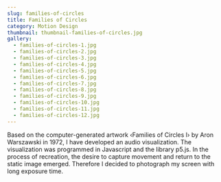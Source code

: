 ```yaml
---
slug: families-of-circles
title: Families of Circles
category: Motion Design
thumbnail: thumbnail-families-of-circles.jpg
gallery:
  - families-of-circles-1.jpg
  - families-of-circles-2.jpg
  - families-of-circles-3.jpg
  - families-of-circles-4.jpg
  - families-of-circles-5.jpg
  - families-of-circles-6.jpg
  - families-of-circles-7.jpg
  - families-of-circles-8.jpg
  - families-of-circles-9.jpg
  - families-of-circles-10.jpg
  - families-of-circles-11.jpg
  - families-of-circles-12.jpg
---
```

Based on the computer-generated artwork ‹Families of Circles I› by Aron Warszawski in 1972, I have developed an audio visualization. The visualization was programmed in Javascript and the library p5.js. In the process of recreation, the desire to capture movement and return to the static image emerged. Therefore I decided to photograph my screen with long exposure time.